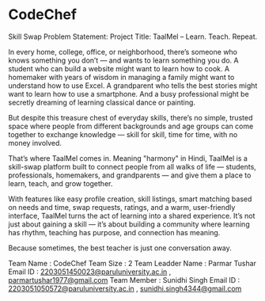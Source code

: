 # CodeChef
Skill Swap
Problem Statement: 
Project Title: TaalMel – Learn. Teach. Repeat.

In every home, college, office, or neighborhood, there’s someone who knows something you don’t — and wants to learn something you do. A student who can build a website might want to learn how to cook. A homemaker with years of wisdom in managing a family might want to understand how to use Excel. A grandparent who tells the best stories might want to learn how to use a smartphone. And a busy professional might be secretly dreaming of learning classical dance or painting.

But despite this treasure chest of everyday skills, there’s no simple, trusted space where people from different backgrounds and age groups can come together to exchange knowledge — skill for skill, time for time, with no money involved.

That’s where TaalMel comes in. Meaning "harmony" in Hindi, TaalMel is a skill-swap platform built to connect people from all walks of life — students, professionals, homemakers, and grandparents — and give them a place to learn, teach, and grow together.

With features like easy profile creation, skill listings, smart matching based on needs and time, swap requests, ratings, and a warm, user-friendly interface, TaalMel turns the act of learning into a shared experience. It’s not just about gaining a skill — it’s about building a community where learning has rhythm, teaching has purpose, and connection has meaning.

Because sometimes, the best teacher is just one conversation away.

Team Name : CodeChef
Team Size : 2
Team Leadder Name : Parmar Tushar
Email ID : 2203051450023@paruluniversity.ac.in ,
           parmartushar1977@gmail.com
Team Member : Sunidhi Singh
Email ID : 2203051050572@paruluniversity.ac.in ,
           sunidhi.singh4344@gmail.com

